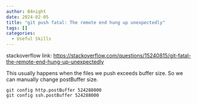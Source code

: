 ```yaml
---
author: B4night
date: 2024-02-05
title: "git push fatal: The remote end hung up unexpectedly"
tags: []
categories:
  - Useful Skills
---
```


stackoverflow link: <https://stackoverflow.com/questions/15240815/git-fatal-the-remote-end-hung-up-unexpectedly>

This usually happens when the files we push exceeds buffer size. So we can manually change postBuffer size.

    git config http.postBuffer 524288000
    git config ssh.postBuffer 524288000
